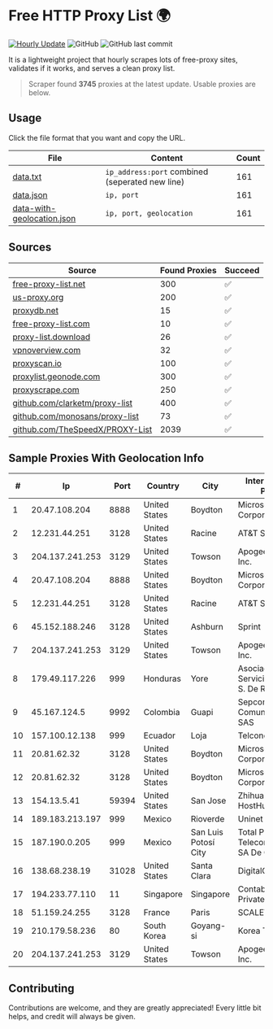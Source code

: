 
# Free HTTP Proxy List 🌍

[![Hourly Update](https://github.com/mertguvencli/http-proxy-list/actions/workflows/main.yml/badge.svg?branch=main)](https://github.com/mertguvencli/http-proxy-list/actions/workflows/main.yml)
![GitHub](https://img.shields.io/github/license/mertguvencli/http-proxy-list)
![GitHub last commit](https://img.shields.io/github/last-commit/mertguvencli/http-proxy-list)

It is a lightweight project that hourly scrapes lots of free-proxy sites, validates if it works, and serves a clean proxy list.


> Scraper found **3745** proxies at the latest update. Usable proxies are below.

## Usage

Click the file format that you want and copy the URL.


|File|Content|Count|
|----|-------|-----|
|[data.txt](https://raw.githubusercontent.com/mertguvencli/http-proxy-list/main/proxy-list/data.txt)|`ip_address:port` combined (seperated new line)|161|
|[data.json](https://raw.githubusercontent.com/mertguvencli/http-proxy-list/main/proxy-list/data.json)|`ip, port`|161|
|[data-with-geolocation.json](https://raw.githubusercontent.com/mertguvencli/http-proxy-list/main/proxy-list/data-with-geolocation.json)|`ip, port, geolocation`|161|

## Sources

|Source|Found Proxies|Succeed|
|------|-------------|-------|
|[free-proxy-list.net](https://free-proxy-list.net)|300|✅|
|[us-proxy.org](https://www.us-proxy.org)|200|✅|
|[proxydb.net](http://proxydb.net)|15|✅|
|[free-proxy-list.com](https://free-proxy-list.com/?page=&port=&type%5B%5D=http&type%5B%5D=https&up_time=0&search=Search)|10|✅|
|[proxy-list.download](https://www.proxy-list.download/HTTP)|26|✅|
|[vpnoverview.com](https://vpnoverview.com/privacy/anonymous-browsing/free-proxy-servers)|32|✅|
|[proxyscan.io](https://www.proxyscan.io)|100|✅|
|[proxylist.geonode.com](https://proxylist.geonode.com/api/proxy-list?limit=300&page=1&sort_by=lastChecked&sort_type=desc&protocols=http,https)|300|✅|
|[proxyscrape.com](https://api.proxyscrape.com/v2/?request=displayproxies&protocol=http&timeout=10000&country=all&ssl=all&anonymity=all)|250|✅|
|[github.com/clarketm/proxy-list](https://raw.githubusercontent.com/clarketm/proxy-list/master/proxy-list-raw.txt)|400|✅|
|[github.com/monosans/proxy-list](https://raw.githubusercontent.com/monosans/proxy-list/main/proxies/http.txt)|73|✅|
|[github.com/TheSpeedX/PROXY-List](https://raw.githubusercontent.com/TheSpeedX/PROXY-List/master/http.txt)|2039|✅|


## Sample Proxies With Geolocation Info

|#|Ip|Port|Country|City|Internet Service Provider|
|-|--|----|-------|----|-------------------------|
|1|20.47.108.204|8888|United States|Boydton|Microsoft Corporation|
|2|12.231.44.251|3128|United States|Racine|AT&T Services, Inc.|
|3|204.137.241.253|3129|United States|Towson|Apogee Telecom Inc.|
|4|20.47.108.204|8888|United States|Boydton|Microsoft Corporation|
|5|12.231.44.251|3128|United States|Racine|AT&T Services, Inc.|
|6|45.152.188.246|3128|United States|Ashburn|Sprint|
|7|204.137.241.253|3129|United States|Towson|Apogee Telecom Inc.|
|8|179.49.117.226|999|Honduras|Yore|Asociacion De Servicio De Internet S. De RL.|
|9|45.167.124.5|9992|Colombia|Guapi|Sepcom Comunicaciones SAS|
|10|157.100.12.138|999|Ecuador|Loja|Telconet S.A|
|11|20.81.62.32|3128|United States|Boydton|Microsoft Corporation|
|12|20.81.62.32|3128|United States|Boydton|Microsoft Corporation|
|13|154.13.5.41|59394|United States|San Jose|Zhihua Lu trading as HostHub|
|14|189.183.213.197|999|Mexico|Rioverde|Uninet S.A. de C.V|
|15|187.190.0.205|999|Mexico|San Luis Potosí City|Total Play Telecomunicaciones SA De CV|
|16|138.68.238.19|31028|United States|Santa Clara|DigitalOcean, LLC|
|17|194.233.77.110|11|Singapore|Singapore|Contabo Asia Private Limited|
|18|51.159.24.255|3128|France|Paris|SCALEWAY|
|19|210.179.58.236|80|South Korea|Goyang-si|Korea Telecom|
|20|204.137.241.253|3129|United States|Towson|Apogee Telecom Inc.|



## Contributing

Contributions are welcome, and they are greatly appreciated! Every
little bit helps, and credit will always be given.

